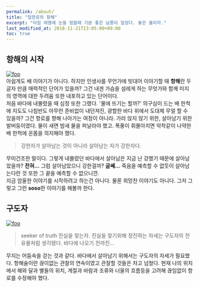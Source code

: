 ```yaml
---
permalink: /about/
title: "험한로의 항해"
excerpt: "아침 여명에 눈을 떴을때 기분 좋은 남풍이 일었다. 돛은 올리자."
last_modified_at: 2018-11-21T13:05:00+09:00
toc: true
---
```


## 항해의 시작
[![foo](https://c1.staticflickr.com/5/4837/45936377722_29d8b0100f.jpg)](https://www.flickr.com/photos/161640061@N05/45936377722/in/dateposted-public/)  
아쉽게도 배 이야기가 아니다. 하지만 인생사를 무언가에 빗대어 이야기할 때 **항해**란 두글자 만큼 매력적인 단어가 있을까? 그건 내겐 가슴을 설레게 하는 무엇가와 함께 미지의 영역에 대한 두려움 또한 내포하고 있는 단어이다.  
처음 바다에 내몰렸을 때 심정 또한 그랬다. '물에 뜨기는 할까?' 의구심이 드는 배 한척에 지도도 나침반도 아무런 준비없이 내던져진, 광할한 바다 위에서 도대체 무얼 할 수 있을까? 그건 항로를 향해 나아가는 여정이 아니라. 가라 앉지 않기 위한, 살아남기 위한 발버둥이였다. 물이 새면 밤새 물을 퍼날라야 했고. 폭풍이 휘몰아치면 악착같이 나약한 배 한척에 온몸을 의지해야 했다.

> 강한자가 살아남는 것이 아니라 살아남는 자가 강한자다.

무미건조한 말이다. 그렇게 내몰렸던 바다에서 살아남은 지금 난 강했기 때문에 살아남았을까? **전혀...** 그럼 살아남았으니 강한걸까? **글쎄...** 죽음을 예측할 수 없듯이 살아남는다란 것 또한 그 끝을 예측할 수 없으니깐.  
지금 암울한 이야기를 시작하려고 하는건 아니다. 물론 희망찬 이야기도 아니다. 그저 그렇고 그런 **soso**한 이야기를 해볼까 한다.

## 구도자
[![foo](https://images.unsplash.com/photo-1529460608-bc455fccd5a4?ixlib=rb-0.3.5&s=7e57d07764579d4e2f372c144acc3404&auto=format&fit=crop&w=1490&q=80)](https://images.unsplash.com/photo-1529460608-bc455fccd5a4?ixlib=rb-0.3.5&s=7e57d07764579d4e2f372c144acc3404&auto=format&fit=crop&w=1490&q=80)  

> seeker of truth 진실을 찾는자. 진실을 찾기위해 정진하는 자세는 구도자의 전유물처럼 생각됐다. 바다에 나오기 전까진...

무지는 어둠속을 걷는 것과 같다. 바다에서 살아남기 위해서는 구도자의 자세가 필요했다. 항해술이란 끊이없는 관찰의 연속이였고 관찰할 것들은 차고 넘쳤다. 현재 나의 위치에서 해와 달과 별들의 위치, 계절과 바람과 조류와 너울의 흐름등을 고려해 끊임없이 항로를 수정해야 했다.
